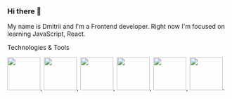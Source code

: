 ### Hi there 👋

My name is Dmitrii and I'm a Frontend developer. Right now I'm focused on learning JavaScript, React. 

Technologies & Tools
<p>
  <img style="width: 75px" src="https://img.icons8.com/?size=512&id=20909&format=png" />, <img style="width: 75px" src="https://cdn1.iconfinder.com/data/icons/logotypes/32/badge-css-3-1024.png" />, <img style="width: 75px" src="https://cdn4.iconfinder.com/data/icons/logos-and-brands/512/187_Js_logo_logos-1024.png" />, <img style="width: 75px" src="https://cdn4.iconfinder.com/data/icons/logos-3/600/React.js_logo-1024.png" />, <img style="width: 75px" src="https://img.icons8.com/?size=512&id=jD-fJzVguBmw&format=png" />, <img style="width: 75px" src="https://user-images.githubusercontent.com/8939680/57233882-20344080-6fe5-11e9-9086-d20a955bed59.png" />.</p>
</p>


<!--
**DmitriiSublime/DmitriiSublime** is a ✨ _special_ ✨ repository because its `README.md` (this file) appears on your GitHub profile.

Here are some ideas to get you started:

- 🔭 I’m currently working on ...
- 🌱 I’m currently learning ...
- 👯 I’m looking to collaborate on ...
- 🤔 I’m looking for help with ...
- 💬 Ask me about ...
- 📫 How to reach me: ...
- 😄 Pronouns: ...
- ⚡ Fun fact: ...
-->
